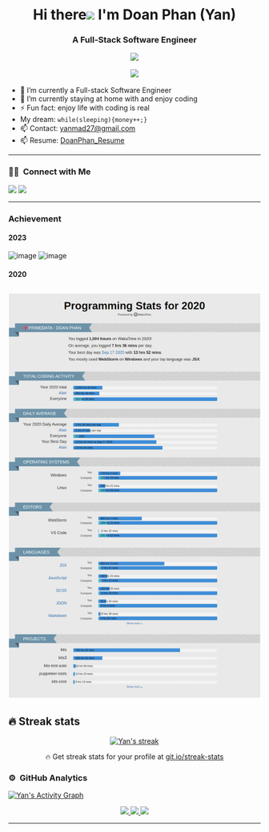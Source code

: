 <h1 align="center">Hi there<img src="https://media.giphy.com/media/hvRJCLFzcasrR4ia7z/giphy.gif" width="28"> I'm Doan Phan (Yan)</h1>
<h3 align="center">A Full-Stack Software Engineer</h3>
<p align="center">
  <img src="https://komarev.com/ghpvc/?username=yanmad27&color=brightgreen&style=flat">
</p>

<p align="center">
  <a href="https://github.com/DenverCoder1/readme-typing-svg"><img src="https://readme-typing-svg.herokuapp.com?color=0E81F7&lines=Welcome%2C+nice+to+meet+you!;Good+morning.+It%E2%80%99s+a+beautiful+day.;Dear+friend.+I+wish+you+all+the+best+on+this+day.)](https://git.io/typing-svg"></a>
</p>

[comment]: <> (<p align="center">)

[comment]: <> ( <a href="https://www.youtube.com/channel/UC1V_v2SDR-eGUQwtRt2LnzQ">)

[comment]: <> ( <img alt="youtube subscribers" title="Subscribe to my YouTube channel" src="https://freshidea.com/jonah/youtube-api/subscribers-badge.php?color=red&labelColor=ce4630&label=Subscribe&style=for-the-badge"/></a> )

[comment]: <> ( <a href="https://www.youtube.com/channel/UC1V_v2SDR-eGUQwtRt2LnzQ">)

[comment]: <> ( <img alt="youtube views" title="YouTube views" src="https://freshidea.com/jonah/youtube-api/view-count-badge-temp.php?label=Views&color=e1ad0e&labelColor=c79600&style=for-the-badge"/></a> )

[comment]: <> ( <a href="https://github.com/yanmad27">)

[comment]: <> ( <img alt="followers" title="Follow me on Github" src="https://img.shields.io/github/followers/nguyenlephong?color=236ad3&labelColor=1155ba&style=for-the-badge&logo=github&label=Follow"/></a>)

[comment]: <> (</p>)

- 🔭 I’m currently a Full-stack Software Engineer
- 🌱 I’m currently staying at home with and enjoy coding
- ⚡ Fun fact: enjoy life with coding is real
- My dream: `while(sleeping){money++;}`
- 📫 Contact: yanmad27@gmail.com
- 📫 Resume: [DoanPhan_Resume](https://drive.google.com/file/d/1KOmzLONM9aw0htpwb9z1Plw4f9QOcK_y/view?usp=sharing)

---

### 🤝🏻 &nbsp;Connect with Me

<p>
<!-- <a href="https://www.linkedin.com/in/doan-phan-38458b1b3/"><img src="https://img.shields.io/badge/-adityavsingh.com-3423A6?style=for-the-badge&logo=Google-Chrome&logoColor=white"/></a> -->
<a href="https://www.linkedin.com/in/yanmad27"><img src="https://img.shields.io/badge/-DoanPhan-0077B5?style=flat&logo=Linkedin&logoColor=white"/></a>
<a href="mailto:yanmad27@gmail.com"><img src="https://img.shields.io/badge/-yanmad27@gmail.com-D14836?style=flat&logo=Gmail&logoColor=white"/></a>
</p>
<!-- <p align="center"><img align="center" src="https://github-readme-streak-stats.herokuapp.com/?user=nguyenlephong&" alt="nguyenlephong" /></p> -->

---

### Achievement

#### 2023

<img width="830" alt="image" src="https://github.com/yanmad27/yanmad27/assets/38394675/0b009985-f74a-4d4c-a0c8-01e00f5ae6d1">
<img width="400" alt="image" src="https://github.com/yanmad27/yanmad27/assets/38394675/6638de1a-3d3a-4d3a-bba2-03090afcac92">

#### 2020
![WAKATIME 2020_PERSONALIZE](assets/wakatime-2020.png?raw=true 'Wakatime 2020')
---

## 🔥 Streak stats

<!-- GitHub Readme Streak Stats - https://github.com/DenverCoder1/github-readme-streak-stats -->
<p align="center">
  <a href="https://github.com/yanmad27/github-readme-streak-stats">
    <img title="🔥 Get streak stats for your profile at git.io/streak-stats" alt="Yan's streak" src="https://github-readme-streak-stats.herokuapp.com/?user=yanmad27&hide_border=true"/>
  </a>
  <p align="center">🔥 Get streak stats for your profile at <a href="https://git.io/streak-stats">git.io/streak-stats</a></p>
</p>

<!-- Some badges are from https://github.com/Ileriayo/markdown-badges -->

### ⚙️ &nbsp;GitHub Analytics


<!-- https://github.com/ashutosh00710/github-readme-activity-graph -->

<a href="https://github.com/ashutosh00710/github-readme-activity-graph"><img alt="Yan's Activity Graph" src="https://activity-graph.herokuapp.com/graph?username=yanmad27&bg_color=1F222E&color=F8D866&line=F85D7F&point=FFFFFF&hide_border=true" /></a>

<p align="center">
  <a href="https://github.com/yanmad27">
    <img height="auto" src="https://github-readme-stats-eight-theta.vercel.app/api?username=yanmad27&show_icons=true&include_all_commits=true&count_private=true"/>
    <img height="auto" src="https://github-readme-stats.vercel.app/api/wakatime?username=yanmad27&langs_count=5"/>
    <img height="auto" src="https://github-readme-stats-eight-theta.vercel.app/api/top-langs/?username=yanmad27&langs_count=5"/>
  </a>
</p>


---


